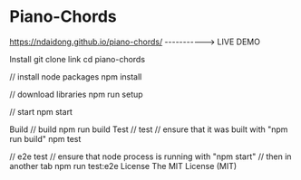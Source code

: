 # Piano-Chords

https://ndaidong.github.io/piano-chords/      -----------> LIVE DEMO


Install 
git clone link 
cd piano-chords

// install node packages
npm install

// download libraries
npm run setup

// start
npm start

Build
// build
npm run build
Test
// test
// ensure that it was built with "npm run build"
npm test

// e2e test
// ensure that node process is running with "npm start"
// then in another tab
npm run test:e2e
License
The MIT License (MIT)
